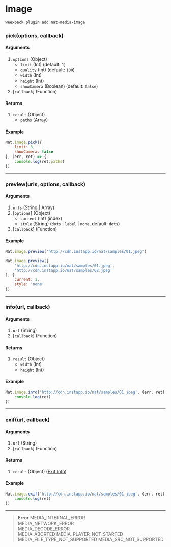 # Image

```bash
weexpack plugin add nat-media-image
```

### pick(options, callback)

#### Arguments
1. `options` (Object)
	- `limit` (Int) (default: `1`)
	- `quality` (Int) (default: `100`)
	- `width` (Int)
	- `height` (Int)
	- `showCamera` (Boolean) (default: `false`)
2. [`callback`] (Function)

#### Returns
1. `result` (Object)
	- `paths` (Array)

#### Example
```js
Nat.image.pick({
	limit: 3,
	showCamera: false
}, (err, ret) => {
	console.log(ret.paths)
})
```

---

### preview(urls, options, callback)

#### Arguments
1. `urls` (String | Array)
2. [`options`] (Object)
	- `current` (Int) (index)
	- `style` (String) (`dots` | `label` | `none`, default: `dots`)
3. [`callback`] (Function)

#### Example
```js
Nat.image.preview('http://cdn.instapp.io/nat/samples/01.jpeg')
```

```js
Nat.image.preview([
	'http://cdn.instapp.io/nat/samples/01.jpeg',
	'http://cdn.instapp.io/nat/samples/02.jpeg'
], {
	current: 1,
	style: 'none'
})
```

---

### info(url, callback)

#### Arguments
1. `url` (String)
2. [`callback`] (Function)

#### Returns
1. `result` (Object)
	- `width` (Int)
	- `height` (Int)

#### Example
```js
Nat.image.info('http://cdn.instapp.io/nat/samples/01.jpeg', (err, ret) => {
	console.log(ret)
})
```

---

### exif(url, callback)

#### Arguments
1. `url` (String)
2. [`callback`] (Function)

#### Returns
1. `result` (Object) ([Exif Info](http://www.cipa.jp/std/documents/e/DC-008-2012_E.pdf))

#### Example
```js
Nat.image.exif('http://cdn.instapp.io/nat/samples/01.jpeg', (err, ret) => {
	console.log(ret)
})
```

---

> **Error**	
> MEDIA_INTERNAL_ERROR	
> MEDIA_NETWORK_ERROR	
> MEDIA_DECODE_ERROR	
> MEDIA_ABORTED	
> MEDIA_PLAYER_NOT_STARTED	
> MEDIA_FILE_TYPE_NOT_SUPPORTED	
> MEDIA_SRC_NOT_SUPPORTED	
